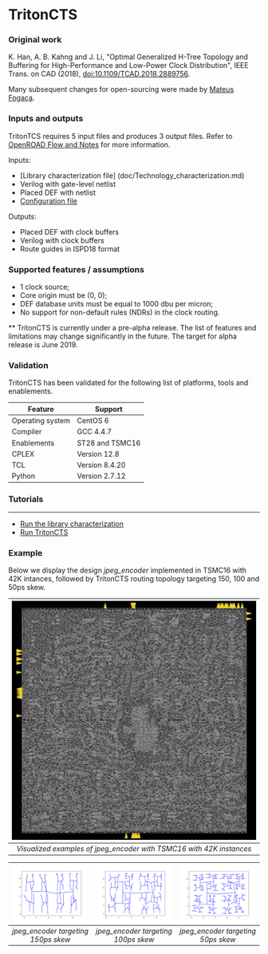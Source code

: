 # TritonCTS 

### Original work
K. Han, A. B. Kahng and J. Li, "Optimal Generalized H-Tree Topology and Buffering for High-Performance and Low-Power Clock Distribution", IEEE Trans. on CAD (2018), [doi:10.1109/TCAD.2018.2889756](https://doi.org/10.1109/TCAD.2018.2889756).

Many subsequent changes for open-sourcing were made by [Mateus Fogaça](https://github.com/mpfogaca).

### Inputs and outputs
TritonTCS requires 5 input files and produces 3 output files. Refer to [OpenROAD Flow and Notes](https://theopenroadproject.org/wp-content/uploads/2018/12/OpenROAD_Flow_and_Notes_Nov2018-v1p0-1.pdf) for more information.

Inputs:
- [Library characterization file] (doc/Technology_characterization.md)
- Verilog with gate-level netlist
- Placed DEF with netlist
- [Configuration file](doc/Run_TritonCTS.md#example-of-a-config-file)

Outputs:
- Placed DEF with clock buffers
- Verilog with clock buffers
- Route guides in ISPD18 format

### Supported features / assumptions
- 1 clock source;
- Core origin must be (0, 0);
- DEF database units must be equal to 1000 dbu per micron;
- No support for non-default rules (NDRs) in the clock routing.

** TritonCTS is currently under a pre-alpha release. The list of features and limitations may change significantly in the future. The target for alpha release is June 2019.

### Validation
TritonCTS has been validated for the following list of platforms, tools and enablements.

| Feature | Support |
|---|---|
| Operating system | CentOS 6 |
| Compiler  | GCC 4.4.7 |
| Enablements | ST28 and TSMC16 |
| CPLEX | Version 12.8 |
| TCL | Version 8.4.20 |
| Python | Version 2.7.12 |

### Tutorials
---
- [Run the library characterization](doc/Technology_characterization.md)
- [Run TritonCTS](doc/Run_TritonCTS.md)

### Example

Below we display the design _jpeg_encoder_ implemented in TSMC16 with 42K intances, followed by TritonCTS routing topology targeting 150, 100 and 50ps skew.

| <img src="doc/jpeg.png" width=550px> |
|:--:|
| *Visualized examples of jpeg_encoder with TSMC16 with 42K instances* |

| <img src="doc/150ps.png" width=250px> | <img src="doc/100ps.png" width=250px> | <img src="doc/50ps.png" width=250px> | 
|:--:|:--:|:--:| 
| *jpeg_encoder targeting 150ps skew* | *jpeg_encoder targeting 100ps skew* | *jpeg_encoder targeting 50ps skew* |
